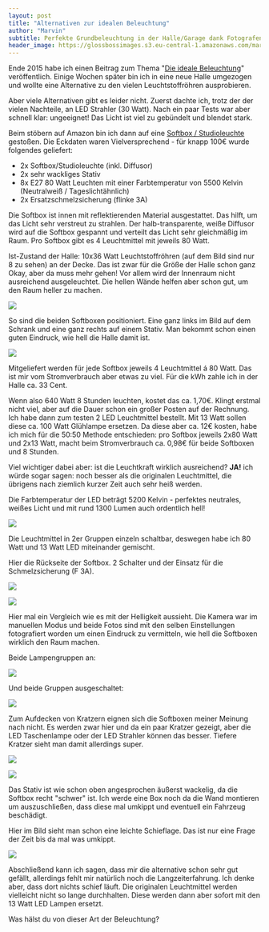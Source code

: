 ```yaml
---
layout: post
title: "Alternativen zur idealen Beleuchtung"
author: "Marvin"
subtitle: Perfekte Grundbeleuchtung in der Halle/Garage dank Fotografenzubehör
header_image: https://glossbossimages.s3.eu-central-1.amazonaws.com/marvin/beleuchtung2.0/DSC00643.jpg
---
```

Ende 2015 habe ich einen Beitrag zum Thema "[Die ideale Beleuchtung](https://glossboss.de/allgemein/die-ideale-beleuchtung/)" veröffentlich. Einige Wochen später bin ich in eine neue Halle umgezogen und wollte eine Alternative zu den vielen Leuchtstoffröhren ausprobieren.

Aber viele Alternativen gibt es leider nicht. Zuerst dachte ich, trotz der der vielen Nachteile, an LED Strahler (30 Watt). Nach ein paar Tests war aber schnell klar: ungeeignet! Das Licht ist viel zu gebündelt und blendet stark.

Beim stöbern auf Amazon bin ich dann auf eine [Softbox / Studioleuchte](http://amzn.to/20bRCd8) gestoßen. Die Eckdaten waren Vielversprechend - für knapp 100€ wurde folgendes geliefert:

*   2x Softbox/Studioleuchte (inkl. Diffusor)
*   2x sehr wackliges Stativ
*   8x E27 80 Watt Leuchten mit einer Farbtemperatur von 5500 Kelvin (Neutralweiß / Tageslichtähnlich)
*   2x Ersatzschmelzsicherung (flinke 3A)

Die Softbox ist innen mit reflektierenden Material ausgestattet. Das hilft, um das Licht sehr verstreut zu strahlen. Der halb-transparente, weiße Diffusor wird auf die Softbox gespannt und verteilt das Licht sehr gleichmäßig im Raum. Pro Softbox gibt es 4 Leuchtmittel mit jeweils 80 Watt.

Ist-Zustand der Halle: 10x36 Watt Leuchtstoffröhren (auf dem Bild sind nur 8 zu sehen) an der Decke. Das ist zwar für die Größe der Halle schon ganz Okay, aber da muss mehr gehen! Vor allem wird der Innenraum nicht ausreichend ausgeleuchtet. Die hellen Wände helfen aber schon gut, um den Raum heller zu machen.

![](https://glossbossimages.s3.eu-central-1.amazonaws.com/marvin/beleuchtung2.0/DSC00639.jpg)

So sind die beiden Softboxen positioniert. Eine ganz links im Bild auf dem Schrank und eine ganz rechts auf einem Stativ. Man bekommt schon einen guten Eindruck, wie hell die Halle damit ist.

![](https://glossbossimages.s3.eu-central-1.amazonaws.com/marvin/beleuchtung2.0/DSC00640.jpg)

Mitgeliefert werden für jede Softbox jeweils 4 Leuchtmittel á 80 Watt. Das ist mir vom Stromverbrauch aber etwas zu viel. Für die kWh zahle ich in der Halle ca. 33 Cent.

Wenn also 640 Watt 8 Stunden leuchten, kostet das ca. 1,70€. Klingt erstmal nicht viel, aber auf die Dauer schon ein großer Posten auf der Rechnung. Ich habe dann zum testen 2 LED Leuchtmittel bestellt. Mit 13 Watt sollen diese ca. 100 Watt Glühlampe ersetzen. Da diese aber ca. 12€ kosten, habe ich mich für die 50:50 Methode entschieden: pro Softbox jeweils 2x80 Watt und 2x13 Watt, macht beim Stromverbrauch ca. 0,98€ für beide Softboxen und 8 Stunden.

Viel wichtiger dabei aber: ist die Leuchtkraft wirklich ausreichend? **JA!** ich würde sogar sagen: noch besser als die originalen Leuchtmittel, die übrigens nach ziemlich kurzer Zeit auch sehr heiß werden.

Die Farbtemperatur der LED beträgt 5200 Kelvin - perfektes neutrales, weißes Licht und mit rund 1300 Lumen auch ordentlich hell!

![](https://glossbossimages.s3.eu-central-1.amazonaws.com/marvin/beleuchtung2.0/DSC00641.jpg)

Die Leuchtmittel in 2er Gruppen einzeln schaltbar, deswegen habe ich 80 Watt und 13 Watt LED miteinander gemischt.

Hier die Rückseite der Softbox. 2 Schalter und der Einsatz für die Schmelzsicherung (F 3A).

![](https://glossbossimages.s3.eu-central-1.amazonaws.com/marvin/beleuchtung2.0/DSC00648.jpg)

![](https://glossbossimages.s3.eu-central-1.amazonaws.com/marvin/beleuchtung2.0/DSC00643.jpg)

Hier mal ein Vergleich wie es mit der Helligkeit aussieht. Die Kamera war im manuellen Modus und beide Fotos sind mit den selben Einstellungen fotografiert worden um einen Eindruck zu vermitteln, wie hell die Softboxen wirklich den Raum machen.

Beide Lampengruppen an:

![](https://glossbossimages.s3.eu-central-1.amazonaws.com/marvin/beleuchtung2.0/DSC00644.jpg)

Und beide Gruppen ausgeschaltet:

![](https://glossbossimages.s3.eu-central-1.amazonaws.com/marvin/beleuchtung2.0/DSC00645.jpg)

Zum Aufdecken von Kratzern eignen sich die Softboxen meiner Meinung nach nicht. Es werden zwar hier und da ein paar Kratzer gezeigt, aber die LED Taschenlampe oder der LED Strahler können das besser. Tiefere Kratzer sieht man damit allerdings super.

![](https://glossbossimages.s3.eu-central-1.amazonaws.com/marvin/beleuchtung2.0/DSC00649.jpg)

![](https://glossbossimages.s3.eu-central-1.amazonaws.com/marvin/beleuchtung2.0/DSC00650.jpg)

Das Stativ ist wie schon oben angesprochen äußerst wackelig, da die Softbox recht "schwer" ist. Ich werde eine Box noch da die Wand montieren um auszuschließen, dass diese mal umkippt und eventuell ein Fahrzeug beschädigt.

Hier im Bild sieht man schon eine leichte Schieflage. Das ist nur eine Frage der Zeit bis da mal was umkippt.

![](https://glossbossimages.s3.eu-central-1.amazonaws.com/marvin/beleuchtung2.0/DSC00652.jpg)

Abschließend kann ich sagen, dass mir die alternative schon sehr gut gefällt, allerdings fehlt mir natürlich noch die Langzeiterfahrung. Ich denke aber, dass dort nichts schief läuft. Die originalen Leuchtmittel werden vielleicht nicht so lange durchhalten. Diese werden dann aber sofort mit den 13 Watt LED Lampen ersetzt.

Was hälst du von dieser Art der Beleuchtung?